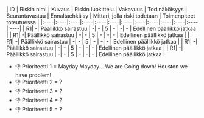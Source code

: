 
| ID |	Riskin nimi | Kuvaus | Riskin luokittelu | Vakavuus | Tod.näköisyys | Seurantavastuu | Ennaltaehkäisy | Mittari, jolla riski todetaan | Toimenpiteet toteutuessa |
|:----|:----|:----|:----|:----|:----|:----|:----|:----|:----|:----|:----|:----|
| R1| -| Päällikkö sairastuu | -| - | 5 | - | -| - | Edellinen päällikkö jatkaa  | 
| R1| -| Päällikkö sairastuu | -| - | 5 | - | -| - | Edellinen päällikkö jatkaa  | 
| R1| -| Päällikkö sairastuu | -| - | 5 | - | -| - | Edellinen päällikkö jatkaa  | 
| R1| -| Päällikkö sairastuu | -| - | 5 | - | -| - | Edellinen päällikkö jatkaa  | 
| R1| -| Päällikkö sairastuu | -| - | 5 | - | -| - | Edellinen päällikkö jatkaa  | 


  * :-1: Prioriteetti 1 = Mayday Mayday... We are Going down!  Houston we have problem! 
  * :-1: Prioriteetti 2 =  ?
  * :-1: Prioriteetti 3 =  ?
  * :-1: Prioriteetti 4 =  ?
  * :-1: Prioriteetti 5 =  ?

